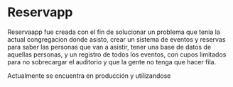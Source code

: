 # Reservapp 

Reservaapp fue creada con el fin de solucionar un problema que tenia la actual congregacion donde asisto, crear un sistema de eventos y reservas para saber las personas que van a asistir, tener una base de datos de aquellas personas, y un registro de todos los eventos, con cupos limitados para no sobrecargar el auditorio y  que la gente no tenga que hacer fila.

Actualmente se encuentra en producción y utilizandose
